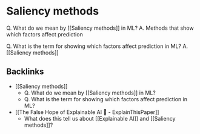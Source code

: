 # Saliency methods
Q. What do we mean by [[Saliency methods]] in ML?
A. Methods that show which factors affect prediction 

Q. What is the term for showing which factors affect prediction in ML?
A. [[Saliency methods]]

## Backlinks
* [[Saliency methods]]
	* Q. What do we mean by [[Saliency methods]] in ML?
	* Q. What is the term for showing which factors affect prediction in ML?
* [[The False Hope of Explainable AI 🤖 - ExplainThisPaper]]
	* What does this tell us about [[Explainable AI]] and [[Saliency methods]]?

<!-- #anki/deck/ML #p1 -->

<!-- {BearID:EF6770C7-9AA2-4955-8F83-2C9391CAA2B8-6609-000002A09081DFE0} -->
